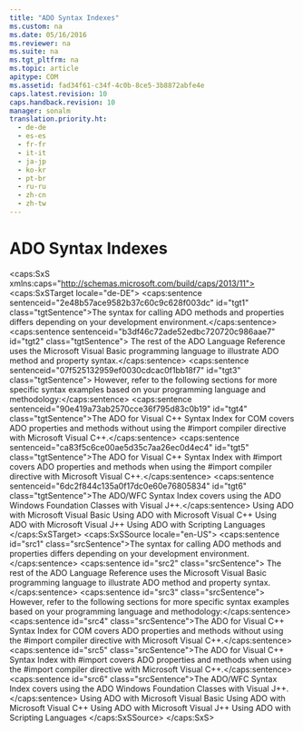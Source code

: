 ```yaml
---
title: "ADO Syntax Indexes"
ms.custom: na
ms.date: 05/16/2016
ms.reviewer: na
ms.suite: na
ms.tgt_pltfrm: na
ms.topic: article
apitype: COM
ms.assetid: fad34f61-c34f-4c0b-8ce5-3b8872abfe4e
caps.latest.revision: 10
caps.handback.revision: 10
manager: sonalm
translation.priority.ht: 
  - de-de
  - es-es
  - fr-fr
  - it-it
  - ja-jp
  - ko-kr
  - pt-br
  - ru-ru
  - zh-cn
  - zh-tw
---
```

# ADO Syntax Indexes
<?xml version="1.0" encoding="utf-8"?>
<caps:SxS xmlns:caps="http://schemas.microsoft.com/build/caps/2013/11">
  <caps:SxSTarget locale="de-DE">
    <developerReferenceWithoutSyntaxDocument xsi:schemaLocation="http://ddue.schemas.microsoft.com/authoring/2003/5 http://dduestorage.blob.core.windows.net/ddueschema/developer.xsd" xmlns="http://ddue.schemas.microsoft.com/authoring/2003/5" xmlns:xlink="http://www.w3.org/1999/xlink" xmlns:xsi="http://www.w3.org/2001/XMLSchema-instance">
      <introduction>
        <para>
          <caps:sentence sentenceid="2e48b57ace9582b37c60c9c628f003dc" id="tgt1" class="tgtSentence">The syntax for calling ADO methods and properties differs depending on your development environment.</caps:sentence>
          <caps:sentence sentenceid="b3df46c72ade52edbc720720c986aae7" id="tgt2" class="tgtSentence"> The rest of the ADO Language Reference uses the Microsoft Visual Basic programming language to illustrate ADO method and property syntax.</caps:sentence>
          <caps:sentence sentenceid="07f525132959ef0030cdcac0f1bb18f7" id="tgt3" class="tgtSentence"> However, refer to the following sections for more specific syntax examples based on your programming language and methodology:</caps:sentence>
        </para>
        <list class="bullet">
          <listItem>
            <para>
              <caps:sentence sentenceid="90e419a73ab2570cce36f795d83c0b19" id="tgt4" class="tgtSentence">The <legacyLink xlink:href="d02b199e-1e52-4cc9-b118-750952ae7f63">ADO for Visual C++ Syntax Index for COM</legacyLink> covers ADO properties and methods without using the <legacyBold>#import</legacyBold> compiler directive with Microsoft Visual C++.</caps:sentence>
            </para>
          </listItem>
          <listItem>
            <para>
              <caps:sentence sentenceid="ca83f5c6ce00ae5d35c7aa26ec0d4ec4" id="tgt5" class="tgtSentence">The <legacyLink xlink:href="5930ccd2-5bab-448a-b0bf-773b8a83e87c">ADO for Visual C++ Syntax Index with #import</legacyLink> covers ADO properties and methods when using the <legacyBold>#import</legacyBold> compiler directive with Microsoft Visual C++.</caps:sentence>
            </para>
          </listItem>
          <listItem>
            <para>
              <caps:sentence sentenceid="6dc2f844c135a0f17dc0e60e76805834" id="tgt6" class="tgtSentence">The <legacyLink xlink:href="a14bbc36-87ec-409d-97b3-393b66b1b8e3">ADO/WFC Syntax Index</legacyLink> covers using the ADO Windows Foundation Classes with Visual J++.</caps:sentence>
            </para>
          </listItem>
        </list>
      </introduction>
      <relatedTopics>
        <link xlink:href="9dfb6784-037d-4f9d-bb7f-b506b4498573">Using ADO with Microsoft Visual Basic</link>
        <link xlink:href="07d25fc0-4958-4e12-b616-36257ead812b">Using ADO with Microsoft Visual C++</link>
        <link xlink:href="15542c35-3bf7-4d5f-a3b2-3a5cff286987">Using ADO with Microsoft Visual J++</link>
        <link xlink:href="76fc4d00-0c9f-422b-af5c-af6ed8fb29d8">Using ADO with Scripting Languages</link>
      </relatedTopics>
    </developerReferenceWithoutSyntaxDocument>
  </caps:SxSTarget>
  <caps:SxSSource locale="en-US">
    <developerReferenceWithoutSyntaxDocument xsi:schemaLocation="http://ddue.schemas.microsoft.com/authoring/2003/5 http://dduestorage.blob.core.windows.net/ddueschema/developer.xsd" xmlns="http://ddue.schemas.microsoft.com/authoring/2003/5" xmlns:xlink="http://www.w3.org/1999/xlink" xmlns:xsi="http://www.w3.org/2001/XMLSchema-instance">
      <introduction>
        <para>
          <caps:sentence id="src1" class="srcSentence">The syntax for calling ADO methods and properties differs depending on your development environment.</caps:sentence>
          <caps:sentence id="src2" class="srcSentence"> The rest of the ADO Language Reference uses the Microsoft Visual Basic programming language to illustrate ADO method and property syntax.</caps:sentence>
          <caps:sentence id="src3" class="srcSentence"> However, refer to the following sections for more specific syntax examples based on your programming language and methodology:</caps:sentence>
        </para>
        <list class="bullet">
          <listItem>
            <para>
              <caps:sentence id="src4" class="srcSentence">The <legacyLink xlink:href="d02b199e-1e52-4cc9-b118-750952ae7f63">ADO for Visual C++ Syntax Index for COM</legacyLink> covers ADO properties and methods without using the <legacyBold>#import</legacyBold> compiler directive with Microsoft Visual C++.</caps:sentence>
            </para>
          </listItem>
          <listItem>
            <para>
              <caps:sentence id="src5" class="srcSentence">The <legacyLink xlink:href="5930ccd2-5bab-448a-b0bf-773b8a83e87c">ADO for Visual C++ Syntax Index with #import</legacyLink> covers ADO properties and methods when using the <legacyBold>#import</legacyBold> compiler directive with Microsoft Visual C++.</caps:sentence>
            </para>
          </listItem>
          <listItem>
            <para>
              <caps:sentence id="src6" class="srcSentence">The <legacyLink xlink:href="a14bbc36-87ec-409d-97b3-393b66b1b8e3">ADO/WFC Syntax Index</legacyLink> covers using the ADO Windows Foundation Classes with Visual J++.</caps:sentence>
            </para>
          </listItem>
        </list>
      </introduction>
      <relatedTopics>
        <link xlink:href="9dfb6784-037d-4f9d-bb7f-b506b4498573">Using ADO with Microsoft Visual Basic</link>
        <link xlink:href="07d25fc0-4958-4e12-b616-36257ead812b">Using ADO with Microsoft Visual C++</link>
        <link xlink:href="15542c35-3bf7-4d5f-a3b2-3a5cff286987">Using ADO with Microsoft Visual J++</link>
        <link xlink:href="76fc4d00-0c9f-422b-af5c-af6ed8fb29d8">Using ADO with Scripting Languages</link>
      </relatedTopics>
    </developerReferenceWithoutSyntaxDocument>
  </caps:SxSSource>
</caps:SxS>